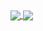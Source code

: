 <a href="https://github.com/anuraghazra/github-readme-stats">
  <img align="center" src="https://github-readme-stats.vercel.app/api?theme=dark&show_icons=true&count_private=true&username=SuperRobot998" />
</a>
<a href="https://github.com/anuraghazra/github-readme-stats">
  <img align="center" src="https://github-readme-stats.vercel.app/api/top-langs/?theme=dark&username=SuperRobot998" />
</a>
